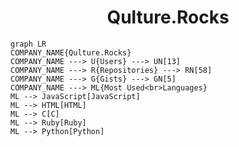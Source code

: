 <h1 align="center">Qulture.Rocks</h1>

```mermaid
graph LR
COMPANY_NAME{Qulture.Rocks}
COMPANY_NAME ---> U{Users} ---> UN[13]
COMPANY_NAME ---> R{Repositories} ---> RN[58]
COMPANY_NAME ---> G{Gists} ---> GN[5]
COMPANY_NAME ---> ML{Most Used<br>Languages}
ML --> JavaScript[JavaScript]
ML --> HTML[HTML]
ML --> C[C]
ML --> Ruby[Ruby]
ML --> Python[Python]
```
